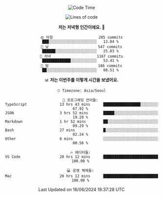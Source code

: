 <div align='center'>
 
<!--START_SECTION:waka-->
![Code Time](http://img.shields.io/badge/Code%20Time-3%2C585%20hrs%2019%20mins-blue)

![Lines of code](https://img.shields.io/badge/%EC%A0%80%EB%8A%94%20%EC%97%AC%ED%83%9C%EA%B9%8C%EC%A7%80%20-1.5%20million%20%EC%A4%84%EC%9D%98%20%EC%BD%94%EB%93%9C%EB%A5%BC%20%EC%9E%91%EC%84%B1%ED%96%88%EC%96%B4%EC%9A%94.-blue)

**저는 저녁형 인간이에요. 🦉** 

```text
🌞 아침                     285 commits         ███░░░░░░░░░░░░░░░░░░░░░░   13.04 % 
🌆 낮　                     547 commits         ██████░░░░░░░░░░░░░░░░░░░   25.03 % 
🌃 저녁                     1167 commits        █████████████░░░░░░░░░░░░   53.41 % 
🌙 밤　                     186 commits         ██░░░░░░░░░░░░░░░░░░░░░░░   08.51 % 
```


📊 **저는 이번주를 이렇게 시간을 보냈어요.** 

```text
🕑︎ Timezone: Asia/Seoul

💬 프로그래밍 언어들: 
TypeScript               13 hrs 43 mins      █████████████████░░░░░░░░   67.92 % 
JSON                     3 hrs 52 mins       █████░░░░░░░░░░░░░░░░░░░░   19.20 % 
Markdown                 1 hr 52 mins        ██░░░░░░░░░░░░░░░░░░░░░░░   09.29 % 
Bash                     27 mins             █░░░░░░░░░░░░░░░░░░░░░░░░   02.24 % 
Other                    6 mins              ░░░░░░░░░░░░░░░░░░░░░░░░░   00.56 % 

🔥 에디터들: 
VS Code                  20 hrs 12 mins      █████████████████████████   100.00 % 

💻 운영 체제들: 
Mac                      20 hrs 12 mins      █████████████████████████   100.00 % 
```


 Last Updated on 16/06/2024 18:37:28 UTC
<!--END_SECTION:waka-->
 </div>
<!---
Emewjin/Emewjin is a ✨ special ✨ repository because its `README.md` (this file) appears on your GitHub profile.
You can click the Preview link to take a look at your changes.
--->
